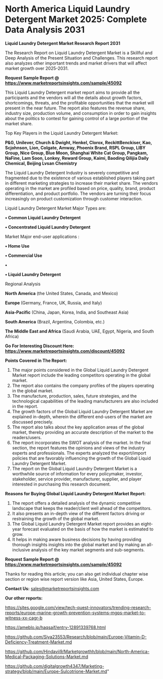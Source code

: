 # North America Liquid Laundry Detergent Market 2025: Complete Data Analysis 2031

<strong>Liquid Laundry Detergent Market Research Report 2031</strong>

The Research Report on Liquid Laundry Detergent Market is a Skillful and Deep Analysis of the Present Situation and Challenges. This research report also analyzes other important trends and market drivers that will affect market growth over 2025-2031.

<strong>Request Sample Report @ <a href=https://www.marketreportsinsights.com/sample/45092>https://www.marketreportsinsights.com/sample/45092</a></strong>

This Liquid Laundry Detergent market report aims to provide all the participants and the vendors will all the details about growth factors, shortcomings, threats, and the profitable opportunities that the market will present in the near future. The report also features the revenue share, industry size, production volume, and consumption in order to gain insights about the politics to contest for gaining control of a large portion of the market share.

Top Key Players in the Liquid Laundry Detergent Market:

<strong>P&G, Unilever, Church & Dwight, Henkel, Clorox, ReckittBenckiser, Kao, Scjohnson, Lion, Colgate, Amway, Phoenix Brand, RSPL Group, LIBY Group, Nice Group, Blue Moon, Shanghai White Cat Group, Pangkam, NaFine, Lam Soon, Lonkey, Reward Group, Kaimi, Baoding Qilijia Daily Chemical, Beijing Lvsan Chemistry</strong>

The Liquid Laundry Detergent Industry is severely competitive and fragmented due to the existence of various established players taking part in different marketing strategies to increase their market share. The vendors operating in the market are profiled based on price, quality, brand, product differentiation, and product portfolio. The vendors are turning their focus increasingly on product customization through customer interaction.

Liquid Laundry Detergent Market Major Types are:

<strong>•  Common Liquid Laundry Detergent

•  Concentrated Liquid Laundry Detergent</strong>

Market Major end-user applications :

<strong>•  Home Use

•  Commercial Use

•  

•  Liquid Laundry Detergent</strong>

Regional Analysis

</u><strong><b>North America</b></strong> (the United States, Canada, and Mexico)

<strong><b>Europe </b></strong>(Germany, France, UK, Russia, and Italy)

<strong><b>Asia-Pacific</b></strong> (China, Japan, Korea, India, and Southeast Asia)

<strong><b>South America</b></strong> (Brazil, Argentina, Colombia, etc.)

<strong><b>The Middle East and Africa</b></strong> (Saudi Arabia, UAE, Egypt, Nigeria, and South Africa)

<strong>Go For Interesting Discount Here: <a href=https://www.marketreportsinsights.com/discount/45092>https://www.marketreportsinsights.com/discount/45092</a></strong>

<strong>Points Covered in The Report:</strong>
<ol>
  <li>The major points considered in the Global Liquid Laundry Detergent Market report include the leading competitors operating in the global market.</li>
  <li>The report also contains the company profiles of the players operating in the global market.</li>
  <li>The manufacture, production, sales, future strategies, and the technological capabilities of the leading manufacturers are also included in the report.</li>
  <li>The growth factors of the Global Liquid Laundry Detergent Market are explained in-depth, wherein the different end-users of the market are discussed precisely.</li>
  <li>The report also talks about the key application areas of the global market, thereby providing an accurate description of the market to the readers/users.</li>
  <li>The report incorporates the SWOT analysis of the market. In the final section, the report features the opinions and views of the industry experts and professionals. The experts analyzed the export/import policies that are favorably influencing the growth of the Global Liquid Laundry Detergent Market.</li>
  <li>The report on the Global Liquid Laundry Detergent Market is a worthwhile source of information for every policymaker, investor, stakeholder, service provider, manufacturer, supplier, and player interested in purchasing this research document.</li>
</ol>
<strong>Reasons for Buying Global Liquid Laundry Detergent Market Report:</strong>

<ol>
  <li>The report offers a detailed analysis of the dynamic competitive landscape that keeps the reader/client well ahead of the competitors.</li>
  <li>It also presents an in-depth view of the different factors driving or restraining the growth of the global market.</li>
  <li>The Global Liquid Laundry Detergent Market report provides an eight-year forecast evaluated on the basis of how the market is estimated to grow.</li>
  <li>It helps in making aware business decisions by having providing thorough insights insights into the global market and by making an all-inclusive analysis of the key market segments and sub-segments.</li>
</ol>
<strong>Request Sample Report @ <a href=https://www.marketreportsinsights.com/sample/45092>https://www.marketreportsinsights.com/sample/45092</a></strong>


Thanks for reading this article; you can also get individual chapter wise section or region wise report version like Asia, United States, Europe.

<strong>Contact Us:</strong>
sales@marketreportsinsights.com

<strong>Our other reports:</strong>

<a href=https://sites.google.com/view/tech-quest-innovators/trending-research-reports/europe-marine-growth-prevention-systems-mgps-market-to-witness-xx-cagr-b>https://sites.google.com/view/tech-quest-innovators/trending-research-reports/europe-marine-growth-prevention-systems-mgps-market-to-witness-xx-cagr-b</a>

<a href=https://ameblo.jp/haqsaif/entry-12891339768.html>https://ameblo.jp/haqsaif/entry-12891339768.html</a>

<a href=https://github.com/Siya23553/Research/blob/main/Europe-Vitamin-D-Deficiency-Treatment-Market.md>https://github.com/Siya23553/Research/blob/main/Europe-Vitamin-D-Deficiency-Treatment-Market.md</a>

<a href=https://github.com/Hindavii9/Marketgrowthh/blob/main/North-America-Medical-Packaging-Solutions-Market.md>https://github.com/Hindavii9/Marketgrowthh/blob/main/North-America-Medical-Packaging-Solutions-Market.md</a>

<a href=https://github.com/digitalgrowth4347/Marketing-strategy/blob/main/Europe-Sulcotrione-Market.md>https://github.com/digitalgrowth4347/Marketing-strategy/blob/main/Europe-Sulcotrione-Market.md</a>"
